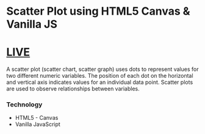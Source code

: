# Scatter Plot using HTML5 Canvas & Vanilla JS

# [LIVE](https://shararnur.github.io/scatter-chart-htm5-canvas/)

A scatter plot (scatter chart, scatter graph) uses dots to represent values for two different numeric variables. The position of each dot on the horizontal and vertical axis indicates values for an individual data point. Scatter plots are used to observe relationships between variables.

### Technology
- HTML5 - Canvas
- Vanilla JavaScript
